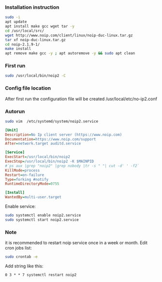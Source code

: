### Installation instruction
```bash
sudo -i
apt update
apt install make gcc wget tar -y
cd /usr/local/src/
wget http://www.noip.com/client/linux/noip-duc-linux.tar.gz
tar xf noip-duc-linux.tar.gz
cd noip-2.1.9-1/
make install
apt remove make gcc -y ; apt autoremove -y && sudo apt clean
```


### First run
```bash
sudo /usr/local/bin/noip2 -C
```

### Config file location
After first run the configuration file will be created
/usr/local/etc/no-ip2.conf

### Autorun
```bash
sudo vim  /etc/systemd/system/noip2.service
```
```ini
[Unit]
Description=No Ip client server (https://www.noip.com)
Documentation=https://www.noip.com/support
After=network.target auditd.service

[Service]
ExecStart=/usr/local/bin/noip2
ExecStop=/usr/local/bin/noip2 -K $MAINPID
#`ps aux |grep "noip2" |grep nobody |tr -s " "| cut -d' ' -f2`
KillMode=process
Restart=on-failure
Type=forking #notify
RuntimeDirectoryMode=0755

[Install]
WantedBy=multi-user.target
```
Enable service: 
```bash
sudo systemctl enable noip2.service
sudo systemctl start noip2.service
```

### Note
it is recommended to restart noip service once in a week or month.
Edit cron jobs list:
```bash
sudo crontab -e
```
Add string like this:
```
0 3 * * 7 systemctl restart noip2
```